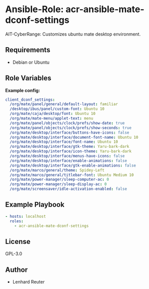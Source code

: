 # Ansible-Role: acr-ansible-mate-dconf-settings

AIT-CyberRange: Customizes ubuntu mate desktop environment.


## Requirements

- Debian or Ubuntu 

## Role Variables

**Example config:**

```yaml
client_dconf_settings:
  /org/mate/panel/general/default-layout: familiar
  /desktop/ibus/panel/custom-font: Ubuntu 10
  /org/mate/caja/desktop/font: Ubuntu 10
  /org/mate/mate-menu/applet-text: menu
  /org/mate/panel/objects/clock/prefs/show-date: true
  /org/mate/panel/objects/clock/prefs/show-seconds: true
  /org/mate/desktop/interface/buttons-have-icons: false
  /org/mate/desktop/interface/document-font-name: Ubuntu 10
  /org/mate/desktop/interface/font-name: Ubuntu 10
  /org/mate/desktop/interface/gtk-theme: Yaru-bark-dark
  /org/mate/desktop/interface/icon-theme: Yaru-bark-dark
  /org/mate/desktop/interface/menus-have-icons: false
  /org/mate/desktop/interface/enable-animations: false
  /org/mate/desktop/interface/gtk-enable-animations: false
  /org/mate/marco/general/theme: Spidey-Left
  /org/mate/marco/general/titlebar-font: Ubuntu Medium 10
  /org/mate/power-manager/sleep-computer-ac: 0
  /org/mate/power-manager/sleep-display-ac: 0
  /org/mate/screensaver/idle-activation-enabled: false
```

## Example Playbook

```yaml
- hosts: localhost
  roles:
    - acr-ansible-mate-dconf-settings
```

## License

GPL-3.0

## Author

- Lenhard Reuter